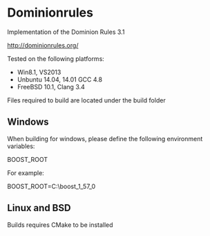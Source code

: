 Dominionrules
=============

Implementation of the Dominion Rules 3.1

http://dominionrules.org/

Tested on the following platforms:
- Win8.1, VS2013
- Unbuntu 14.04, 14.01 GCC 4.8
- FreeBSD 10.1, Clang 3.4

Files required to build are located under the build folder

Windows
-----

When building for windows, please define the following environment variables:

BOOST_ROOT

For example:

BOOST_ROOT=C:\boost_1_57_0 

Linux and BSD
------

Builds requires CMake to be installed
